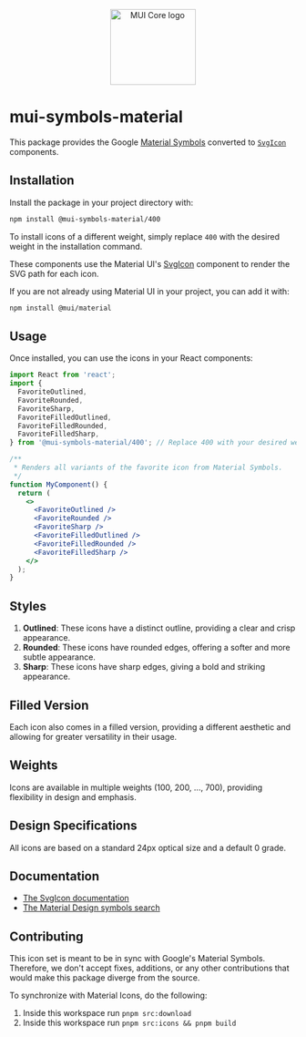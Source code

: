 <!-- markdownlint-disable-next-line -->
<p align="center">
  <a href="https://mui.com/core/" rel="noopener" target="_blank"><img width="150" height="133" src="https://mui.com/static/logo.svg" alt="MUI Core logo"></a>
</p>

# mui-symbols-material

This package provides the Google [Material Symbols](https://fonts.google.com/icons?icon.set=Material+Symbols) converted to [`SvgIcon`](https://mui.com/material-ui/api/svg-icon/) components.


## Installation

Install the package in your project directory with:

<!-- #default-branch-switch -->

```bash
npm install @mui-symbols-material/400
```
<!-- #default-branch-switch -->

To install icons of a different weight, simply replace `400` with the desired weight in the installation command.

These components use the Material UI's [SvgIcon](https://mui.com/material-ui/api/svg-icon) component to render the SVG path for each icon.

If you are not already using Material UI in your project, you can add it with:

```bash
npm install @mui/material
```

## Usage

Once installed, you can use the icons in your React components:

```jsx
import React from 'react';
import { 
  FavoriteOutlined, 
  FavoriteRounded, 
  FavoriteSharp, 
  FavoriteFilledOutlined, 
  FavoriteFilledRounded, 
  FavoriteFilledSharp,
} from '@mui-symbols-material/400'; // Replace 400 with your desired weight

/**
 * Renders all variants of the favorite icon from Material Symbols.
 */
function MyComponent() {
  return (
    <>
      <FavoriteOutlined />
      <FavoriteRounded />
      <FavoriteSharp />
      <FavoriteFilledOutlined />
      <FavoriteFilledRounded />
      <FavoriteFilledSharp />
    </>
  );
}
```

## Styles

1. **Outlined**: These icons have a distinct outline, providing a clear and crisp appearance.
2. **Rounded**: These icons have rounded edges, offering a softer and more subtle appearance.
3. **Sharp**: These icons have sharp edges, giving a bold and striking appearance.

## Filled Version

Each icon also comes in a filled version, providing a different aesthetic and allowing for greater versatility in their usage.

## Weights

Icons are available in multiple weights (100, 200, ..., 700), providing flexibility in design and emphasis.

## Design Specifications

All icons are based on a standard 24px optical size and a default 0 grade.

## Documentation

<!-- #default-branch-switch -->

- [The SvgIcon documentation](https://mui.com/material-ui/icons/#svgicon)
- [The Material Design symbols search](https://fonts.google.com/icons?icon.set=Material+Symbols)

## Contributing

This icon set is meant to be in sync with Google's Material Symbols.
Therefore, we don't accept fixes, additions, or any other contributions that would make this package diverge from the source.

To synchronize with Material Icons, do the following:

1. Inside this workspace run `pnpm src:download`
2. Inside this workspace run `pnpm src:icons && pnpm build`
